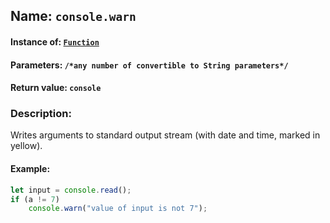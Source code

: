 ## Name: `console.warn`

#### Instance of: [`Function`](Function.md)

#### Parameters: `/*any number of convertible to String parameters*/`

#### Return value: `console`

### Description:

Writes arguments to standard output stream
(with date and time, marked in yellow).

#### Example:

```js
let input = console.read();
if (a != 7)
    console.warn("value of input is not 7");
```


